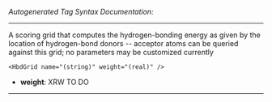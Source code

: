 _Autogenerated Tag Syntax Documentation:_

---
A scoring grid that computes the hydrogen-bonding energy as given by the location of hydrogen-bond donors -- acceptor atoms can be queried against this grid; no parameters may be customized currently

```
<HbdGrid name="(string)" weight="(real)" />
```

-   **weight**: XRW TO DO

---
